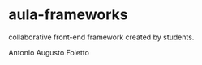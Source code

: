 aula-frameworks
===============

collaborative front-end framework created by students.

Antonio Augusto Foletto
